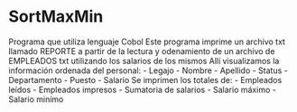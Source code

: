 # SortMaxMin
Programa que utiliza lenguaje Cobol 
Este programa imprime un archivo txt llamado REPORTE a partir de la lectura y
odenamiento de un archivo de EMPLEADOS txt utilizando los salarios de los mismos 
Allí visualizamos la información ordenada del personal:
      - Legajo
      - Nombre
      - Apellido
      - Status
      - Departamento
      - Puesto
      - Salario
Se imprimen los totales de:
      - Empleados leídos
      - Empleados impresos
      - Sumatoria de salarios
      - Salario máximo
      - Salario minímo


